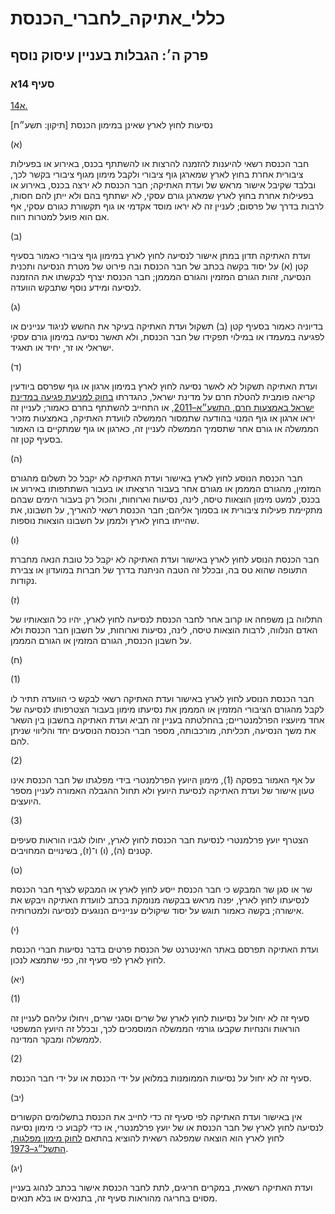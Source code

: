 # כללי_אתיקה_לחברי_הכנסת

## פרק ה׳: הגבלות בעניין עיסוק נוסף

### סעיף 14א

[14א.](https://he.wikisource.org/wiki/כללי_אתיקה_לחברי_הכנסת#סעיף_14א)

נסיעות לחוץ לארץ שאינן במימון הכנסת [תיקון: תשע״ח]

(א)

חבר הכנסת רשאי להיענות להזמנה להרצות או להשתתף בכנס, באירוע או בפעילות ציבורית אחרת בחוץ לארץ שמארגן גוף ציבורי ולקבל מימון מגוף ציבורי בקשר לכך, ובלבד שקיבל אישור מראש של ועדת האתיקה; חבר הכנסת לא ירצה בכנס, באירוע או בפעילות אחרת בחוץ לארץ שמארגן גורם עסקי, לא ישתתף בהם ולא ייתן להם חסות, לרבות בדרך של פרסום; לעניין זה לא יראו מוסד אקדמי או גוף תקשורת כגורם עסקי, אף אם הוא פועל למטרות רווח.

(ב)

ועדת האתיקה תדון במתן אישור לנסיעה לחוץ לארץ במימון גוף ציבורי כאמור בסעיף קטן (א) על יסוד בקשה בכתב של חבר הכנסת ובה פירוט של מטרת הנסיעה ותכנית הנסיעה, זהות הגורם המזמין והגורם המממן; חבר הכנסת יצרף לבקשתו את ההזמנה לנסיעה ומידע נוסף שתבקש הוועדה.

(ג)

בדיוניה כאמור בסעיף קטן (ב) תשקול ועדת האתיקה בעיקר את החשש לניגוד עניינים או לפגיעה במעמדו או במילוי תפקידו של חבר הכנסת, ולא תאשר נסיעה במימון גורם עסקי ישראלי או זר, יחיד או תאגיד.

(ד)

ועדת האתיקה תשקול לא לאשר נסיעה לחוץ לארץ במימון ארגון או גוף שפרסם ביודעין קריאה פומבית להטלת חרם על מדינת ישראל, כהגדרתו [בחוק למניעת פגיעה במדינת ישראל באמצעות חרם, התשע״א–2011](https://he.wikisource.org/wiki/חוק_למניעת_פגיעה_במדינת_ישראל_באמצעות_חרם "חוק למניעת פגיעה במדינת ישראל באמצעות חרם"), או התחייב להשתתף בחרם כאמור; לעניין זה יראו ארגון או גוף המנוי בהודעה שתמסור הממשלה לוועדת האתיקה, באמצעות מזכיר הממשלה או גורם אחר שתסמיך הממשלה לעניין זה, כארגון או גוף שמתקיים בו האמור בסעיף קטן זה.

(ה)

חבר הכנסת הנוסע לחוץ לארץ באישור ועדת האתיקה לא יקבל כל תשלום מהגורם המזמין, מהגורם המממן או מגורם אחר בעבור הרצאתו או בעבור השתתפותו באירוע או בכנס, למעט מימון הוצאות טיסה, לינה, נסיעות וארוחות, והכול רק בעבור הימים שבהם מתקיימת פעילות ציבורית או בסמוך אליהם; חבר הכנסת רשאי להאריך, על חשבונו, את שהייתו בחוץ לארץ ולממן על חשבונו הוצאות נוספות.

(ו)

חבר הכנסת הנוסע לחוץ לארץ באישור ועדת האתיקה לא יקבל כל טובת הנאה מחברת התעופה שהוא טס בה, ובכלל זה הטבה הניתנת בדרך של חברות במועדון או צבירת נקודות.

(ז)

התלווה בן משפחה או קרוב אחר לחבר הכנסת לנסיעה לחוץ לארץ, יהיו כל הוצאותיו של האדם הנלווה, לרבות הוצאות טיסה, לינה, נסיעות וארוחות, על חשבון חבר הכנסת ולא על חשבון הכנסת, הגורם המזמין או הגורם המממן.

(ח)

(1)

חבר הכנסת הנוסע לחוץ לארץ באישור ועדת האתיקה רשאי לבקש כי הוועדה תתיר לו לקבל מהגורם הציבורי המזמין או המממן את נסיעתו מימון בעבור הצטרפותו לנסיעה של אחד מיועציו הפרלמנטריים; בהחלטתה בעניין זה תביא ועדת האתיקה בחשבון בין השאר את משך הנסיעה, תכליתה, מורכבותה, מספר חברי הכנסת הנוסעים יחד והליווי שניתן להם.

(2)

על אף האמור בפסקה (1), מימון היועץ הפרלמנטרי בידי מפלגתו של חבר הכנסת אינו טעון אישור של ועדת האתיקה לנסיעת היועץ ולא תחול ההגבלה האמורה לעניין מספר היועצים.

(3)

הצטרף יועץ פרלמנטרי לנסיעת חבר הכנסת לחוץ לארץ, יחולו לגביו הוראות סעיפים קטנים (ה), (ו) ו־(ז), בשינויים המחויבים.

(ט)

שר או סגן שר המבקש כי חבר הכנסת ייסע לחוץ לארץ או המבקש לצרף חבר הכנסת לנסיעתו לחוץ לארץ, יפנה מראש בבקשה מנומקת בכתב לוועדת האתיקה ויבקש את אישורה; בקשה כאמור תוגש על יסוד שיקולים ענייניים הנוגעים לנסיעה ולמטרותיה.

(י)

ועדת האתיקה תפרסם באתר האינטרנט של הכנסת פרטים בדבר נסיעות חברי הכנסת לחוץ לארץ לפי סעיף זה, כפי שתמצא לנכון.

(יא)

(1)

סעיף זה לא יחול על נסיעות לחוץ לארץ של שרים וסגני שרים, ויחולו עליהם לעניין זה הוראות והנחיות שקבעו גורמי הממשלה המוסמכים לכך, ובכלל זה היועץ המשפטי לממשלה ומבקר המדינה.

(2)

סעיף זה לא יחול על נסיעות הממומנות במלואן על ידי הכנסת או על ידי חבר הכנסת.

(יב)

אין באישור ועדת האתיקה לפי סעיף זה כדי לחייב את הכנסת בתשלומים הקשורים לנסיעה לחוץ לארץ של חבר הכנסת או של יועץ פרלמנטרי, או כדי לקבוע כי מימון נסיעה לחוץ לארץ הוא הוצאה שמפלגה רשאית להוציא בהתאם [לחוק מימון מפלגות, התשל״ג–1973](https://he.wikisource.org/wiki/חוק_מימון_מפלגות "חוק מימון מפלגות").

(יג)

ועדת האתיקה רשאית, במקרים חריגים, לתת לחבר הכנסת אישור בכתב לנהוג בעניין מסוים בחריגה מהוראות סעיף זה, בתנאים או בלא תנאים.
